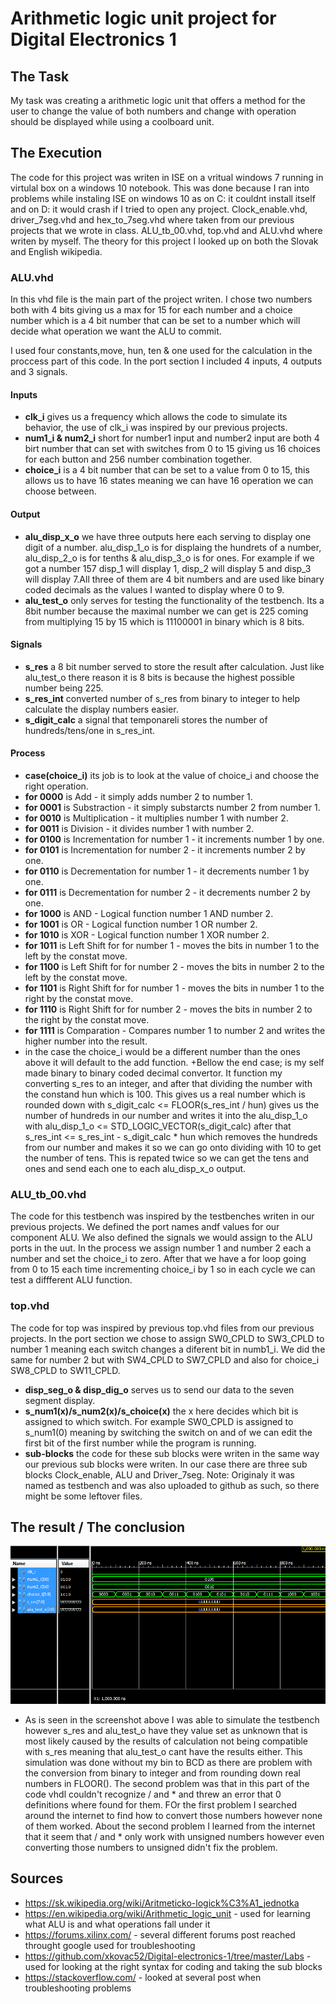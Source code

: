 # Arithmetic logic unit project for Digital Electronics 1
## The Task
My task was creating a arithmetic logic unit that offers a method for the user to change the value of both numbers and change with operation should be displayed while using a coolboard unit. 
## The Execution
The code for this project was writen in ISE on a vritual windows 7 running in virtulal box on a windows 10 notebook. This was done because I ran into problems while instaling ISE on windows 10 as on C: it couldnt install itself and on D: it would crash if I tried to open any project. Clock_enable.vhd, driver_7seg.vhd and hex_to_7seg.vhd where taken from our previous projects that we wrote in class. ALU_tb_00.vhd, top.vhd and ALU.vhd where writen by myself. The theory for this project I looked up on both the Slovak and English wikipedia.
### ALU.vhd
In this vhd file is the main part of the project writen. I chose two numbers both with 4 bits giving us a max for 15 for each number and a choice number which is a 4 bit number that can be set to a number which will decide what operation we want the ALU to commit.

I used four constants,move, hun, ten & one used for the calculation in the proccess part of this code. In the port section I included 4 inputs, 4 outputs and 3 signals.
#### Inputs
+ **clk_i** gives us a frequency which allows the code to simulate its behavior, the use of clk_i was inspired by our previous projects. 
+ **num1_i & num2_i** short for number1 input and number2 input are both 4 birt number that can set with switches from 0 to 15 giving us 16 choices for each button and 256 number combination together. 
+ **choice_i** is a 4 bit number that can be set to a value from 0 to 15, this allows us to have 16 states meaning we can have 16 operation we can choose between.  
#### Output
+ **alu_disp_x_o** we have three outputs here each serving to display one digit of a number. alu_disp_1_o is for displaing the hundrets of a number, alu_disp_2_o is for tenths & alu_disp_3_o is for ones. For example if we got a number 157 disp_1 will display 1, disp_2 will display 5 and disp_3 will display 7.All three of them are 4 bit numbers and are used like binary coded decimals as the values I wanted to display where 0 to 9.
+ **alu_test_o** only serves for testing the functionality of the testbench. Its a 8bit number because the maximal number we can get is 225 coming from multiplying 15 by 15 which is 11100001 in binary which is 8 bits.
#### Signals
+ **s_res** a 8 bit number served to store the result after calculation. Just like alu_test_o there reason it is 8 bits is because the highest possible number being 225.
+ **s_res_int** converted number of s_res from binary to integer to help calculate the display numbers easier.
+ **s_digit_calc** a signal that temponareli stores the number of hundreds/tens/one in s_res_int.
#### Process
+ **case(choice_i)** its job is to look at the value of choice_i and choose the right operation.
+ **for 0000** is Add - it simply adds number 2 to number 1.
+ **for 0001** is Substraction - it simply substarcts number 2 from number 1.
+ **for 0010** is Multiplication - it multiplies number 1 with number 2.
+ **for 0011** is Division - it divides number 1 with number 2. 
+ **for 0100** is Incrementation for number 1 - it increments number 1 by one.
+ **for 0101** is Incrementation for number 2 - it increments number 2 by one.
+ **for 0110** is Decrementation for number 1 - it decrements number 1 by one.
+ **for 0111** is Decrementation for number 2 - it decrements number 2 by one.
+ **for 1000** is AND - Logical function number 1 AND number 2.
+ **for 1001** is OR - Logical function number 1 OR number 2.
+ **for 1010** is XOR - Logical function number 1 XOR number 2.
+ **for 1011** is Left Shift for for number 1 - moves the bits in number 1 to the left by the constat move.
+ **for 1100** is Left Shift for for number 2 - moves the bits in number 2 to the left by the constat move.
+ **for 1101** is Right Shift for for number 1 - moves the bits in number 1 to the right by the constat move.
+ **for 1110** is Right Shift for for number 2 - moves the bits in number 2 to the right by the constat move.
+ **for 1111** is Comparation - Compares number 1 to number 2 and writes the higher number into the result.
+ in the case the choice_i would be a different number than the ones above it will default to the add function.
+Bellow the end case; is my self made binary to binary coded decimal convertor. It function my converting s_res to an integer, and after that dividing the number with the constand hun which is 100. This gives us a real number which is  rounded down with s_digit_calc <= FLOOR(s_res_int / hun) gives us the number of hundreds in our number and writes it into the alu_disp_1_o with alu_disp_1_o <= STD_LOGIC_VECTOR(s_digit_calc) after that s_res_int <= s_res_int - s_digit_calc * hun which removes the hundreds from our number and makes it so we can go onto dividing with 10 to get the number of tens. This is repated twice so we can get the tens and ones and send each one to each alu_disp_x_o output.
### ALU_tb_00.vhd
The code for this testbench was inspired by the testbenches writen in our previous projects. We defined the port names andf values for our component ALU. We also defined the signals we would assign to the ALU ports in the uut. In the process we assign number 1 and number 2 each a number and set the choice_i to zero. After that  we have a for loop going from 0 to 15 each time incrementing choice_i by 1 so in each cycle we can test a diffferent ALU function.
### top.vhd
The code for top was inspired by previous top.vhd files from our previous projects. In the port section we chose to assign SW0_CPLD to SW3_CPLD to number 1 meaning each switch changes a diferent bit in numb1_i. We did the same for number 2 but with SW4_CPLD to SW7_CPLD and also for choice_i SW8_CPLD to SW11_CPLD.
+ **disp_seg_o & disp_dig_o** serves us to send our data to the seven segment display.
+ **s_num1(x)/s_num2(x)/s_choice(x)** the x here decides which bit is assigned to which switch. For example SW0_CPLD is assigned to s_num1(0) meaning by switching the switch on and of we can edit the first bit of the first number while the program is running.
+ **sub-blocks** the code for these sub blocks were writen in the same way our previous sub blocks were writen. In our case there are three sub blocks Clock_enable, ALU and Driver_7seg. Note: Originaly it was named as testbench and was also uploaded to github as such, so there might be some leftover files.
## The result / The conclusion
![Screenshot](simulation.png)
+ As is seen in the screenshot above I was able to simulate the testbench however s_res and alu_test_o have they value set as unknown that is most likely caused by the results of calculation not being compatible with s_res meaning that alu_test_o cant have the results either. This simulation was done without my bin to BCD as there are problem with the conversion from binary to integer and from rounding down real numbers in FLOOR(). The second problem was that in this part of the code vhdl couldn't recognize / and * and threw an error that 0 definitions where found for them. FOr the first problem I searched around the internet to find how to convert those numbers however none of them worked. About the second problem I learned from the internet that it seem that / and * only work with unsigned numbers however even converting those numbers to unsigned didn't fix the problem.
## Sources
+ https://sk.wikipedia.org/wiki/Aritmeticko-logick%C3%A1_jednotka
+ https://en.wikipedia.org/wiki/Arithmetic_logic_unit - used for learning what ALU is and what operations fall under it
+ https://forums.xilinx.com/ - several different forums post reached throught google used for troubleshooting
+ https://github.com/xkovac52/Digital-electronics-1/tree/master/Labs - used for looking at the right syntax for coding and taking the sub blocks
+ https://stackoverflow.com/ - looked at several post when troubleshooting problems
